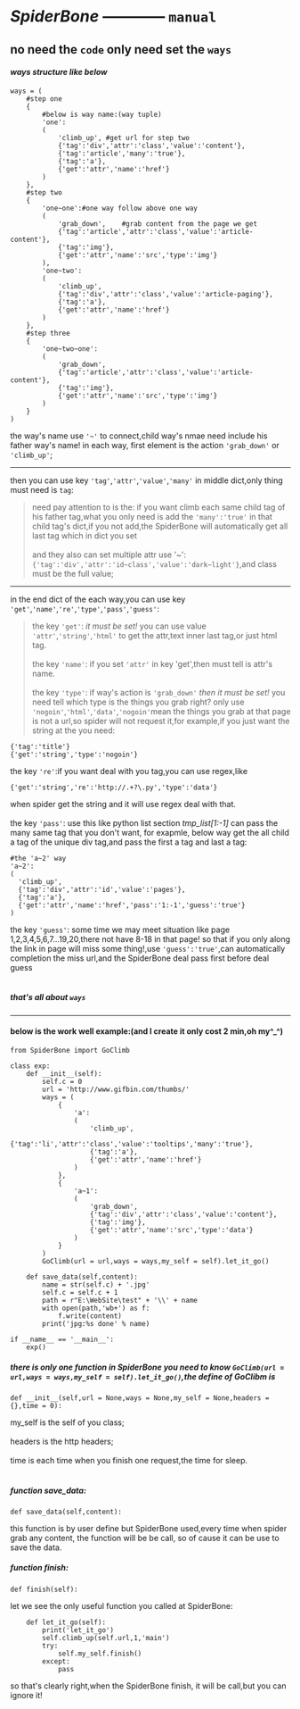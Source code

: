 *****SpiderBone***** ———— `manual`
=================================================
no need the `code` only need set the `ways`
---------------------------------------------
#### _ways structure like below_
```
ways = (
	#step one 
	{
		#below is way name:(way tuple)
		'one':
		(
			'climb_up',	#get url for step two
			{'tag':'div','attr':'class','value':'content'},	
			{'tag':'article','many':'true'},
			{'tag':'a'},
			{'get':'attr','name':'href'}
		)
	},
	#step two
	{	
		'one~one':#one way follow above one way
		(
			'grab_down',	#grab content from the page we get
			{'tag':'article','attr':'class','value':'article-content'},	
			{'tag':'img'},
			{'get':'attr','name':'src','type':'img'}
		),
		'one~two':
		(
			'climb_up',
			{'tag':'div','attr':'class','value':'article-paging'},
			{'tag':'a'},
			{'get':'attr','name':'href'}
		)
	},
	#step three
	{
		'one~two~one':
		(
			'grab_down',
			{'tag':'article','attr':'class','value':'article-content'},
			{'tag':'img'},
			{'get':'attr','name':'src','type':'img'}
		)
	}
)
```
the way's name use `'~'` to connect,child way's nmae need include his father way's name! in each way, first element is the action `'grab_down'` or `'climb_up'`;
***
then you can use key `'tag'`,`'attr'`,`'value'`,`'many'` in middle dict,only thing must need is `tag`:
>need pay attention to is the: if you want climb each same child tag of his father tag,what you only need is add the `'many':'true'` in that child tag's dict,if you not add,the SpiderBone will automatically get all last tag which in dict you set
<br></br>
and they also can set multiple attr use '~': `{'tag':'div','attr':'id~class','value':'dark~light'}`,and class must be the full value;
***
in the end dict of the each way,you can use key `'get'`,`'name'`,`'re'`,`'type'`,`'pass'`,`'guess'`:
>the key `'get'`: _it must be set!_ you can use value `'attr'`,`'string'`,`'html'` to get the attr,text inner last tag,or just html tag.
<br></br>
the key `'name'`: if you set `'attr'` in key 'get',then must tell is attr's name.
<br></br>
the key `'type'`: if way's action is `'grab_down'` _then it must be set!_ you need tell which type is the things you grab right? only use `'nogoin'`,`'html'`,`'data'`,`'nogoin'`mean the things you grab at that page is not a url,so spider will not request it,for example,if you just want the string at the <title></title> you need:
```
{'tag':'title'}
{'get':'string','type':'nogoin'}
```
the key `'re'`:if you want deal with you tag,you can use regex,like
```
{'get':'string','re':'http://.+?\.py','type':'data'}
```
when spider get the string and it will use regex deal with that.
<br></br>
the key `'pass'`: use this like python list section  _tmp_list[1:-1]_ can pass the many same tag that you don't want, for exapmle, below way get the all child a tag of the unique div tag,and pass the first a tag and last a tag:
```
#the 'a~2' way
'a~2':
(
  'climb_up',
  {'tag':'div','attr':'id','value':'pages'},
  {'tag':'a'},
  {'get':'attr','name':'href','pass':'1:-1','guess':'true'}
)
```
the key `'guess'`: some time we may meet situation like page 1,2,3,4,5,6,7...19,20,there not have 8-18 in that page! so that if you only along the link in page will miss some thing!,use `'guess':'true'`,can automatically completion the miss url,and the SpiderBone deal pass first before deal guess
<br></br>
##### that's all about `ways`
***
#### below is the work well example:(and I create it only cost 2 min,oh my^_^)
```
from SpiderBone import GoClimb

class exp:
	def __init__(self):
		self.c = 0
		url = 'http://www.gifbin.com/thumbs/'
		ways = (
			{
				'a':
				(
					'climb_up',
					{'tag':'li','attr':'class','value':'tooltips','many':'true'},
					{'tag':'a'},
					{'get':'attr','name':'href'}
				)
			},
			{
				'a~1':
				(
					'grab_down',
					{'tag':'div','attr':'class','value':'content'},
					{'tag':'img'},
					{'get':'attr','name':'src','type':'data'}
				)				
			}
		)
		GoClimb(url = url,ways = ways,my_self = self).let_it_go()
		
	def save_data(self,content):
		name = str(self.c) + '.jpg'
		self.c = self.c + 1
		path = r"E:\WebSite\test" + '\\' + name
		with open(path,'wb+') as f:
			f.write(content)
		print('jpg:%s done' % name)
		
if __name__ == '__main__':
	exp()
```
##### there is only one function in SpiderBone you need to know `GoClimb(url = url,ways = ways,my_self = self).let_it_go()`,the define of GoClibm is 
```
def __init__(self,url = None,ways = None,my_self = None,headers = {},time = 0):
```
my_self is the self of you class;
<br></br>
headers is the http headers;
<br></br>
time is each time when you finish one request,the time for sleep.
<br></br>
##### function save_data: 
```
def save_data(self,content):
```
this function is by user define but SpiderBone used,every time when spider grab any content, the function will be be call, so of cause it can be use to save the data.
##### function finish:
```
def finish(self):
```
let we see the only useful function you called at SpiderBone:
```
	def let_it_go(self):
		print('let_it_go')
		self.climb_up(self.url,1,'main')
		try:
			self.my_self.finish()
		except:
			pass
```
so that's clearly right,when the SpiderBone finish, it will be call,but you can ignore it!
